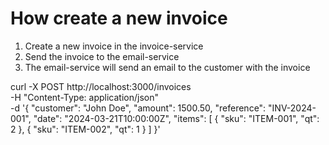 # How create a new invoice

1. Create a new invoice in the invoice-service
2. Send the invoice to the email-service
3. The email-service will send an email to the customer with the invoice

curl -X POST http://localhost:3000/invoices \
-H "Content-Type: application/json" \
-d '{
  "customer": "John Doe",
  "amount": 1500.50,
  "reference": "INV-2024-001",
  "date": "2024-03-21T10:00:00Z",
  "items": [
    {
      "sku": "ITEM-001",
      "qt": 2
    },
    {
      "sku": "ITEM-002",
      "qt": 1
    }
  ]
}'
```
